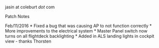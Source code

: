 jasin at coleburt _dot_ com

Patch Notes

Feb/11/2016
    * Fixed a bug that was causing AP to not function correctly
    * More improvements to the electrical system
    * Master Panel switch now turns on all flightdeck backlighting
    * Added in ALS landing lights in cockpit view - thanks Thorsten

